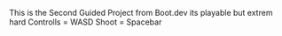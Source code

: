 This is the Second Guided Project from Boot.dev 
its playable but extrem hard 
Controlls = WASD
Shoot = Spacebar
